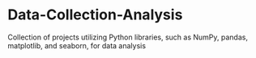 # Data-Collection-Analysis
Collection of projects utilizing Python libraries, such as NumPy, pandas, matplotlib, and seaborn, for data analysis
